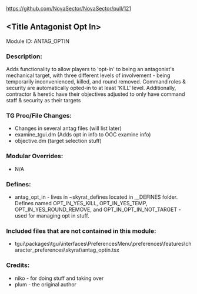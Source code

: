 https://github.com/NovaSector/NovaSector/pull/121

## \<Title Antagonist Opt In>

Module ID: ANTAG_OPTIN

### Description:


Adds functionality to allow players to 'opt-in' to being an antagonist's mechanical target, with three different levels of involvement - being temporarily inconvenienced, killed, and round removed. Command roles & security are automatically opted-in to at least 'KILL' level. Additionally, contractor & heretic have their objectives adjusted to only have command staff & security as their targets

### TG Proc/File Changes:

- Changes in several antag files (will list later)
- examine_tgui.dm (Adds opt in info to OOC examine info)
- objective.dm (target selection stuff)

### Modular Overrides:

- N/A

### Defines:

- antag_opt_in - lives in ~skyrat_defines located in __DEFINES folder. Defines named OPT_IN_YES_KILL, OPT_IN_YES_TEMP, OPT_IN_YES_ROUND_REMOVE, and OPT_IN_OPT_IN_NOT_TARGET - used for managing opt in stuff. 

### Included files that are not contained in this module:

- tgui\packages\tgui\interfaces\PreferencesMenu\preferences\features\character_preferences\skyrat\antag_optin.tsx

### Credits:

- niko - for doing stuff and taking over
- plum - the original author
